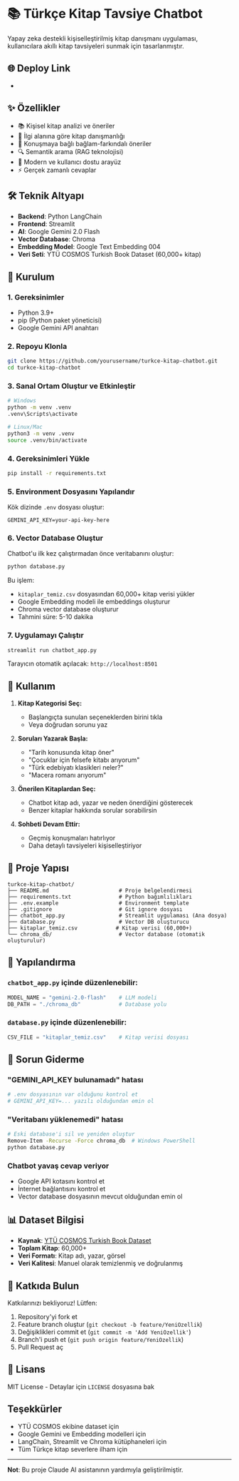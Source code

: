 # 📚 Türkçe Kitap Tavsiye Chatbot

Yapay zeka destekli kişiselleştirilmiş kitap danışmanı uygulaması, kullanıcılara akıllı kitap tavsiyeleri sunmak için tasarlanmıştır.

## 🌐 Deploy Link
- 

## ✨ Özellikler

- 📚 Kişisel kitap analizi ve öneriler
- 🎯 İlgi alanına göre kitap danışmanlığı
- 💬 Konuşmaya bağlı bağlam-farkındalı öneriler
- 🔍 Semantik arama (RAG teknolojisi)
- 🎨 Modern ve kullanıcı dostu arayüz
- ⚡ Gerçek zamanlı cevaplar

## 🛠️ Teknik Altyapı

- **Backend**: Python LangChain
- **Frontend**: Streamlit
- **AI**: Google Gemini 2.0 Flash
- **Vector Database**: Chroma
- **Embedding Model**: Google Text Embedding 004
- **Veri Seti**: YTÜ COSMOS Turkish Book Dataset (60,000+ kitap)

## 🚀 Kurulum

### 1. Gereksinimler

- Python 3.9+
- pip (Python paket yöneticisi)
- Google Gemini API anahtarı 

### 2. Repoyu Klonla

```bash
git clone https://github.com/yourusername/turkce-kitap-chatbot.git
cd turkce-kitap-chatbot
```

### 3. Sanal Ortam Oluştur ve Etkinleştir

```bash
# Windows
python -m venv .venv
.venv\Scripts\activate

# Linux/Mac
python3 -m venv .venv
source .venv/bin/activate
```

### 4. Gereksinimleri Yükle

```bash
pip install -r requirements.txt
```

### 5. Environment Dosyasını Yapılandır

Kök dizinde `.env` dosyası oluştur:

```env
GEMINI_API_KEY=your-api-key-here
```

### 6. Vector Database Oluştur

Chatbot'u ilk kez çalıştırmadan önce veritabanını oluştur:

```bash
python database.py
```

Bu işlem:
- `kitaplar_temiz.csv` dosyasından 60,000+ kitap verisi yükler
- Google Embedding modeli ile embeddings oluşturur
- Chroma vector database oluşturur
- Tahmini süre: 5-10 dakika

### 7. Uygulamayı Çalıştır

```bash
streamlit run chatbot_app.py
```

Tarayıcın otomatik açılacak: `http://localhost:8501`

## 🎯 Kullanım

1. **Kitap Kategorisi Seç:**
   - Başlangıçta sunulan seçeneklerden birini tıkla
   - Veya doğrudan sorunu yaz

2. **Soruları Yazarak Başla:**
   - "Tarih konusunda kitap öner"
   - "Çocuklar için felsefe kitabı arıyorum"
   - "Türk edebiyatı klasikleri neler?"
   - "Macera romanı arıyorum"

3. **Önerilen Kitaplardan Seç:**
   - Chatbot kitap adı, yazar ve neden önerdiğini gösterecek
   - Benzer kitaplar hakkında sorular sorabilirsin

4. **Sohbeti Devam Ettir:**
   - Geçmiş konuşmaları hatırlıyor
   - Daha detaylı tavsiyeleri kişiselleştiriyor

## 📁 Proje Yapısı

```
turkce-kitap-chatbot/
├── README.md                      # Proje belgelendirmesi
├── requirements.txt               # Python bağımlılıkları
├── .env.example                   # Environment template
├── .gitignore                     # Git ignore dosyası
├── chatbot_app.py                 # Streamlit uygulaması (Ana dosya)
├── database.py                    # Vector DB oluşturucu
├── kitaplar_temiz.csv            # Kitap verisi (60,000+)
└── chroma_db/                     # Vector database (otomatik oluşturulur)
```

## 🔧 Yapılandırma

### `chatbot_app.py` içinde düzenlenebilir:

```python
MODEL_NAME = "gemini-2.0-flash"    # LLM modeli
DB_PATH = "./chroma_db"            # Database yolu
```

### `database.py` içinde düzenlenebilir:

```python
CSV_FILE = "kitaplar_temiz.csv"    # Kitap verisi dosyası
```

## 🐛 Sorun Giderme

### "GEMINI_API_KEY bulunamadı" hatası

```bash
# .env dosyasının var olduğunu kontrol et
# GEMINI_API_KEY=... yazılı olduğundan emin ol
```

### "Veritabanı yüklenemedi" hatası

```bash
# Eski database'i sil ve yeniden oluştur
Remove-Item -Recurse -Force chroma_db  # Windows PowerShell
python database.py
```

### Chatbot yavaş cevap veriyor

- Google API kotasını kontrol et
- İnternet bağlantısını kontrol et
- Vector database dosyasının mevcut olduğundan emin ol

## 📊 Dataset Bilgisi

- **Kaynak**: [YTÜ COSMOS Turkish Book Dataset](https://huggingface.co/datasets/ytu-ce-cosmos/turkce-kitap)
- **Toplam Kitap**: 60,000+
- **Veri Formatı**: Kitap adı, yazar, görsel
- **Veri Kalitesi**: Manuel olarak temizlenmiş ve doğrulanmış

## 🤝 Katkıda Bulun

Katkılarınızı bekliyoruz! Lütfen:

1. Repository'yi fork et
2. Feature branch oluştur (`git checkout -b feature/YeniOzellik`)
3. Değişiklikleri commit et (`git commit -m 'Add YeniOzellik'`)
4. Branch'i push et (`git push origin feature/YeniOzellik`)
5. Pull Request aç

## 📝 Lisans

MIT License - Detaylar için `LICENSE` dosyasına bak

##  Teşekkürler

- YTÜ COSMOS ekibine dataset için
- Google Gemini ve Embedding modelleri için
- LangChain, Streamlit ve Chroma kütüphaneleri için
- Tüm Türkçe kitap severlere ilham için


---

**Not**: Bu proje Claude AI asistanının yardımıyla geliştirilmiştir.
